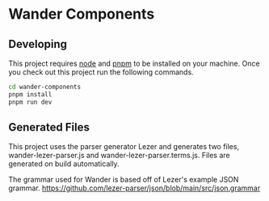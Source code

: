 # Wander Components

## Developing

This project requires [node](https://nodejs.org/en/download/) and [pnpm](https://pnpm.io/) to be installed on your machine.
Once you check out this project run the following commands.

```bash
cd wander-components
pnpm install
pnpm run dev
```

## Generated Files

This project uses the parser generator Lezer and generates two files, wander-lezer-parser.js and wander-lezer-parser.terms.js.
Files are generated on build automatically.

The grammar used for Wander is based off of Lezer's example JSON grammar.
https://github.com/lezer-parser/json/blob/main/src/json.grammar
